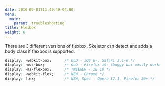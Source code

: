 ```yaml
---
date: 2016-09-01T11:49:49-04:00
menu:
  main:
    parent: troubleshooting
title: Flexbox
weight: 6
---
```


There are 3 different versions of flexbox. Skeletor can detect and adds a body class if flexbox is supported.

```CSS
display: -webkit-box;      /* OLD - iOS 6-, Safari 3.1-6 */
display: -moz-box;         /* OLD - Firefox 19- (buggy but mostly works) */
display: -ms-flexbox;      /* TWEENER - IE 10 */
display: -webkit-flex;     /* NEW - Chrome */
display: flex;             /* NEW, Spec - Opera 12.1, Firefox 20+ */
```